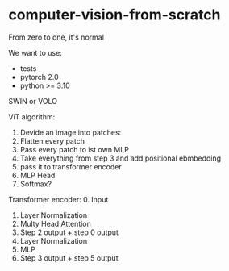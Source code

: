 # computer-vision-from-scratch

From zero to one, it's normal

We want to use:

- tests
- pytorch 2.0
- python >= 3.10

SWIN or VOLO

ViT algorithm:

1. Devide an image into patches:
2. Flatten every patch
3. Pass every patch to ist own MLP
4. Take everything from step 3 and add positional ebmbedding
5. pass it to transformer encoder
6. MLP Head
7. Softmax?

Transformer encoder: 0. Input

1. Layer Normalization
2. Multy Head Attention
3. Step 2 output + step 0 output
4. Layer Normalization
5. MLP
6. Step 3 output + step 5 output

